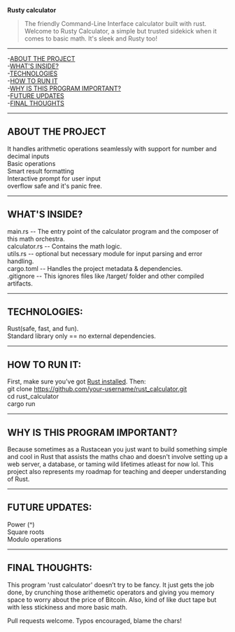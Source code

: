 **Rusty calculator**
> The friendly Command-Line Interface calculator built with rust.  
> Welcome to Rusty Calculator, a simple but trusted sidekick when it comes to basic math. It's sleek and Rusty too!

-------------------------------  

-[ABOUT THE PROJECT](#-about-the-project)  
-[WHAT'S INSIDE?](#-what's-inside)  
-[TECHNOLOGIES](#-technologies)  
-[HOW TO RUN IT](#-how-to-run-it)  
-[WHY IS THIS PROGRAM IMPORTANT?](#-why-is-this-program-important?)  
-[FUTURE UPDATES](#-future-updates)  
-[FINAL THOUGHTS](#-final-thoughts)   

-------------------------------  

## ABOUT THE PROJECT  

It handles arithmetic operations seamlessly with support for number and decimal inputs  
Basic operations  
Smart result formatting  
Interactive prompt for user input  
overflow safe and it's panic free.  

---------------------------------  

## WHAT'S INSIDE?
main.rs -- The entry point of the calculator program and the composer of this math orchestra.  
calculator.rs -- Contains the math logic.  
utils.rs -- optional but necessary module for input parsing and error handling.  
cargo.toml -- Handles the project metadata & dependencies.  
.gitignore -- This ignores files like /target/ folder and other compiled artifacts.  

--------------------------------

## TECHNOLOGIES:  
Rust(safe, fast, and fun).  
Standard library only == no external dependencies.  

-------------------------------

## HOW TO RUN IT:  
First, make sure you’ve got [Rust installed](https://www.rust-lang.org/tools/install). Then:  
git clone https://github.com/your-username/rust_calculator.git  
cd rust_calculator  
cargo run 

------------------------------

## WHY IS THIS PROGRAM IMPORTANT?  
Because sometimes as a Rustacean you just want to build something simple and cool in Rust that assists the maths chao and doesn't involve setting up a web server, a database, or taming wild lifetimes atleast for now lol. This project also represents my roadmap for teaching and deeper understanding of Rust.  

-----------------------------

## FUTURE UPDATES:  
Power (^)  
Square roots  
Modulo operations  

------------------------------

## FINAL THOUGHTS:
This program 'rust calculator' doesn’t try to be fancy. It just gets the job done, by crunching those arithemetic operators and giving you memory space to worry about the price of Bitcoin. Also, kind of like duct tape but with less stickiness and more basic math.  

Pull requests welcome. Typos encouraged, blame the chars!
